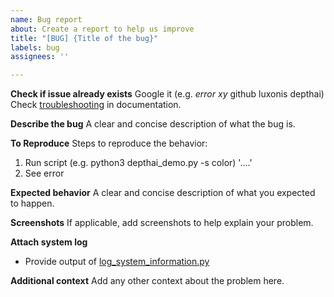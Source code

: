```yaml
---
name: Bug report
about: Create a report to help us improve
title: "[BUG] {Title of the bug}"
labels: bug
assignees: ''

---
```


**Check if issue already exists**
Google it (e.g. *error xy* github luxonis depthai)
Check [troubleshooting](https://docs.luxonis.com/en/latest/pages/troubleshooting/) in documentation.

**Describe the bug**
A clear and concise description of what the bug is.

**To Reproduce**
Steps to reproduce the behavior:
1. Run script (e.g. python3 depthai_demo.py -s color) '....'
2. See error

**Expected behavior**
A clear and concise description of what you expected to happen.

**Screenshots**
If applicable, add screenshots to help explain your problem.

**Attach system log**
 - Provide output of [log_system_information.py](https://github.com/luxonis/depthai/blob/main/log_system_information.py)

**Additional context**
Add any other context about the problem here.
